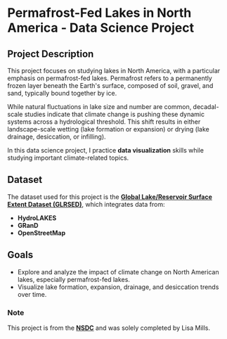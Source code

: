 # Permafrost-Fed Lakes in North America - Data Science Project

## Project Description
This project focuses on studying lakes in North America, with a particular emphasis on permafrost-fed lakes. Permafrost refers to a permanently frozen layer beneath the Earth's surface, composed of soil, gravel, and sand, typically bound together by ice.

While natural fluctuations in lake size and number are common, decadal-scale studies indicate that climate change is pushing these dynamic systems across a hydrological threshold. This shift results in either landscape-scale wetting (lake formation or expansion) or drying (lake drainage, desiccation, or infilling).

In this data science project, I practice **data visualization** skills while studying important climate-related topics.

## Dataset
The dataset used for this project is the **[Global Lake/Reservoir Surface Extent Dataset (GLRSED)](https://drive.google.com/file/d/1aMyGb9QvuZZMzi5MM3Z2dk6RxpNblkEB/view?usp=sharing)**, which integrates data from:
- **HydroLAKES**
- **GRanD**
- **OpenStreetMap**

## Goals
- Explore and analyze the impact of climate change on North American lakes, especially permafrost-fed lakes.
- Visualize lake formation, expansion, drainage, and desiccation trends over time.

### Note
This project is from the **[NSDC](https://nebigdatahub.org/nsdc-dsp-permafrost-lakes/)** and was solely completed by Lisa Mills.
